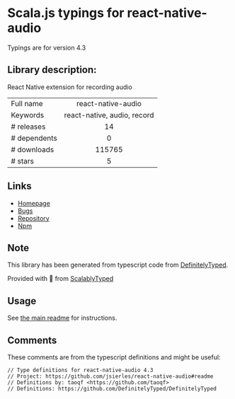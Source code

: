 
# Scala.js typings for react-native-audio

Typings are for version 4.3

## Library description:
React Native extension for recording audio

|                    |                 |
| ------------------ | :-------------: |
| Full name          | react-native-audio |
| Keywords           | react-native, audio, record |
| # releases         | 14 |
| # dependents       | 0 |
| # downloads        | 115765 |
| # stars            | 5 |

## Links
- [Homepage](https://github.com/jsierles/react-native-audio#readme)
- [Bugs](https://github.com/jsierles/react-native-audio/issues)
- [Repository](https://github.com/jsierles/react-native-audio)
- [Npm](https://www.npmjs.com/package/react-native-audio)
    


## Note
This library has been generated from typescript code from [DefinitelyTyped](https://definitelytyped.org).

Provided with :purple_heart: from [ScalablyTyped](https://github.com/oyvindberg/ScalablyTyped)

## Usage
See [the main readme](../../readme.md) for instructions.

## Comments

These comments are from the typescript definitions and might be useful:
```
// Type definitions for react-native-audio 4.3
// Project: https://github.com/jsierles/react-native-audio#readme
// Definitions by: taoqf <https://github.com/taoqf>
// Definitions: https://github.com/DefinitelyTyped/DefinitelyTyped

```

